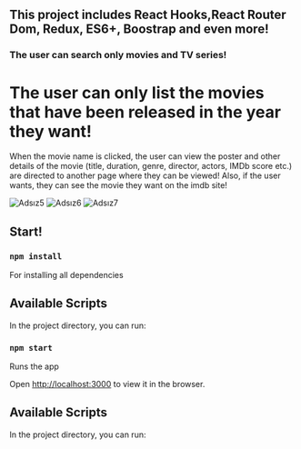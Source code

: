 ## This project includes React Hooks,React Router Dom, Redux, ES6+, Boostrap and even more!
### The user can search only movies and TV series!
# The user can only list the movies that have been released in the year they want!
When the movie name is clicked, the user can view the poster and other details of the movie (title, duration, genre, director,
actors, IMDb score etc.) are directed to another page where they can be viewed!
Also, if the user wants, they can see the movie they want on the imdb site!

![Adsız5](https://user-images.githubusercontent.com/44974863/93000768-2b7d7180-f533-11ea-8f53-f8ff1444f351.png)
![Adsız6](https://user-images.githubusercontent.com/44974863/93000772-2cae9e80-f533-11ea-8286-810da8d523a2.png)
![Adsız7](https://user-images.githubusercontent.com/44974863/93000773-2d473500-f533-11ea-8222-27ccd80a9eb8.png)


## Start!

### `npm install`

For installing all dependencies

## Available Scripts

In the project directory, you can run:

### `npm start`

Runs the app

Open [http://localhost:3000](http://localhost:3000) to view it in the browser.

## Available Scripts

In the project directory, you can run:

